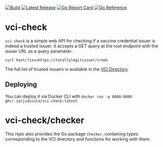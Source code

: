 [![Build](https://github.com/jidicula/vci-check/actions/workflows/build.yml/badge.svg)](https://github.com/jidicula/vci-check/actions/workflows/build.yml) [![Latest Release](https://github.com/jidicula/vci-check/actions/workflows/release-draft.yml/badge.svg)](https://github.com/jidicula/vci-check/actions/workflows/release-draft.yml) [![Go Report Card](https://goreportcard.com/badge/github.com/jidicula/vci-check)](https://goreportcard.com/report/github.com/jidicula/vci-check) [![Go Reference](https://pkg.go.dev/badge/github.com/jidicula/vci-check.svg)](https://pkg.go.dev/github.com/jidicula/vci-check)

# vci-check

`vci-check` is a simple web API for checking if a vaccine credential issuer is indeed a trusted issuer. It accepts a GET query at the root endpoint with the issuer URL as a query parameter:

`curl host/?iss=https://totallylegitissuer/creds`

The full list of trusted issuers is available in the [VCI Directory](https://github.com/the-commons-project/vci-directory).

## Deploying

You can deploy it via Docker CLI with `docker run -p 8080:8080 ghcr.io/jidicula/vci-check:latest`

# vci-check/checker

This repo also provides the Go package `checker`, containing types corresponding to the VCI directory and functions for working with them.
